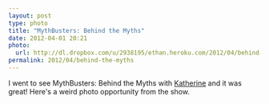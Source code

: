 ```yaml
---
layout: post
type: photo
title: "MythBusters: Behind the Myths"
date: 2012-04-01 20:21
photo: 
  url: http://dl.dropbox.com/u/2938195/ethan.heroku.com/2012/04/behind-the-myths.jpg
permalink: 2012/04/behind-the-myths
---
```


I went to see MythBusters: Behind the Myths with [Katherine](http://twitter.com/Kat_Elizabeth_) and it was great! Here's a weird photo opportunity from the show.
